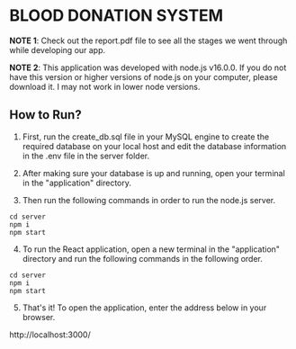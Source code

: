 # BLOOD DONATION SYSTEM

__NOTE 1__: Check out the report.pdf file to see all the stages we went through while developing our app.

__NOTE 2__: This application was developed with node.js v16.0.0.
If you do not have this version or higher versions of node.js on your computer, please download it. 
I may not work in lower node versions.


## How to Run?

1. First, run the create_db.sql file in your MySQL engine to create the required database on your local host and edit the database information in the .env file in the server folder.

2. After making sure your database is up and running, open your terminal in the "application" directory.

3. Then run the following commands in order to run the node.js server.

```
cd server
npm i
npm start
```

4. To run the React application, open a new terminal in the "application" directory and run the following commands in the following order.

```
cd server
npm i
npm start
```
5. That's it! To open the application, enter the address below in your browser.

http://localhost:3000/